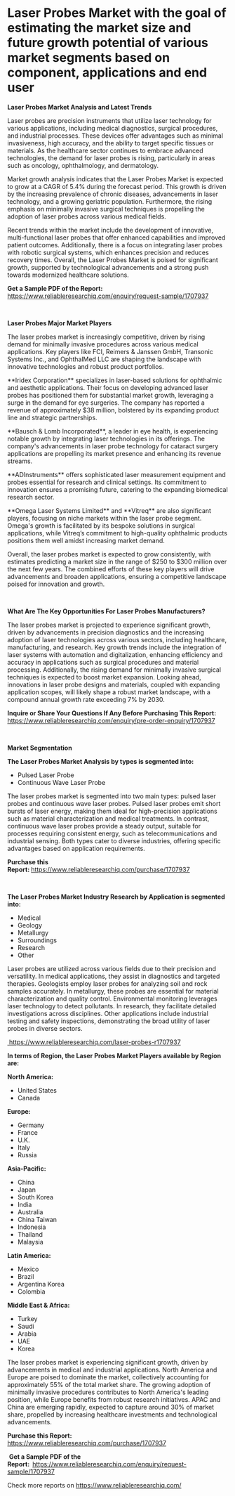 <p><h1>Laser Probes Market with the goal of estimating the market size and future growth potential of various market segments based on component, applications and end user</h1></p><p><strong>Laser Probes Market Analysis and Latest Trends</strong></p>
<p><p>Laser probes are precision instruments that utilize laser technology for various applications, including medical diagnostics, surgical procedures, and industrial processes. These devices offer advantages such as minimal invasiveness, high accuracy, and the ability to target specific tissues or materials. As the healthcare sector continues to embrace advanced technologies, the demand for laser probes is rising, particularly in areas such as oncology, ophthalmology, and dermatology.</p><p>Market growth analysis indicates that the Laser Probes Market is expected to grow at a CAGR of 5.4% during the forecast period. This growth is driven by the increasing prevalence of chronic diseases, advancements in laser technology, and a growing geriatric population. Furthermore, the rising emphasis on minimally invasive surgical techniques is propelling the adoption of laser probes across various medical fields.</p><p>Recent trends within the market include the development of innovative, multi-functional laser probes that offer enhanced capabilities and improved patient outcomes. Additionally, there is a focus on integrating laser probes with robotic surgical systems, which enhances precision and reduces recovery times. Overall, the Laser Probes Market is poised for significant growth, supported by technological advancements and a strong push towards modernized healthcare solutions.</p></p>
<p><strong>Get a Sample PDF of the Report:&nbsp;</strong> <a href="https://www.reliableresearchiq.com/enquiry/request-sample/1707937?utm_campaign=3524&utm_medium=2&utm_source=Github&utm_content=ia&utm_term=08042025&utm_id=laser-probes">https://www.reliableresearchiq.com/enquiry/request-sample/1707937</a></p>
<p>&nbsp;</p>
<p><strong>Laser Probes Major Market Players</strong></p>
<p><p>The laser probes market is increasingly competitive, driven by rising demand for minimally invasive procedures across various medical applications. Key players like FCI, Reimers & Janssen GmbH, Transonic Systems Inc., and OphthalMed LLC are shaping the landscape with innovative technologies and robust product portfolios.</p><p>**Iridex Corporation** specializes in laser-based solutions for ophthalmic and aesthetic applications. Their focus on developing advanced laser probes has positioned them for substantial market growth, leveraging a surge in the demand for eye surgeries. The company has reported a revenue of approximately $38 million, bolstered by its expanding product line and strategic partnerships.</p><p>**Bausch & Lomb Incorporated**, a leader in eye health, is experiencing notable growth by integrating laser technologies in its offerings. The company's advancements in laser probe technology for cataract surgery applications are propelling its market presence and enhancing its revenue streams.</p><p>**ADInstruments** offers sophisticated laser measurement equipment and probes essential for research and clinical settings. Its commitment to innovation ensures a promising future, catering to the expanding biomedical research sector.</p><p>**Omega Laser Systems Limited** and **Vitreq** are also significant players, focusing on niche markets within the laser probe segment. Omega's growth is facilitated by its bespoke solutions in surgical applications, while Vitreq’s commitment to high-quality ophthalmic products positions them well amidst increasing market demand.</p><p>Overall, the laser probes market is expected to grow consistently, with estimates predicting a market size in the range of $250 to $300 million over the next few years. The combined efforts of these key players will drive advancements and broaden applications, ensuring a competitive landscape poised for innovation and growth.</p></p>
<p>&nbsp;</p>
<p><strong>What Are The Key Opportunities For Laser Probes Manufacturers?</strong></p>
<p><p>The laser probes market is projected to experience significant growth, driven by advancements in precision diagnostics and the increasing adoption of laser technologies across various sectors, including healthcare, manufacturing, and research. Key growth trends include the integration of laser systems with automation and digitalization, enhancing efficiency and accuracy in applications such as surgical procedures and material processing. Additionally, the rising demand for minimally invasive surgical techniques is expected to boost market expansion. Looking ahead, innovations in laser probe designs and materials, coupled with expanding application scopes, will likely shape a robust market landscape, with a compound annual growth rate exceeding 7% by 2030.</p></p>
<p><strong>Inquire or Share Your Questions If Any Before Purchasing This Report:</strong> <a href="https://www.reliableresearchiq.com/enquiry/pre-order-enquiry/1707937?utm_campaign=3524&utm_medium=2&utm_source=Github&utm_content=ia&utm_term=08042025&utm_id=laser-probes">https://www.reliableresearchiq.com/enquiry/pre-order-enquiry/1707937</a></p>
<p>&nbsp;</p>
<p><strong>Market Segmentation</strong></p>
<p><strong>The Laser Probes Market Analysis by types is segmented into:</strong></p>
<p><ul><li>Pulsed Laser Probe</li><li>Continuous Wave Laser Probe</li></ul></p>
<p><p>The laser probes market is segmented into two main types: pulsed laser probes and continuous wave laser probes. Pulsed laser probes emit short bursts of laser energy, making them ideal for high-precision applications such as material characterization and medical treatments. In contrast, continuous wave laser probes provide a steady output, suitable for processes requiring consistent energy, such as telecommunications and industrial sensing. Both types cater to diverse industries, offering specific advantages based on application requirements.</p></p>
<p><strong>Purchase this Report:&nbsp;</strong><a href="https://www.reliableresearchiq.com/purchase/1707937?utm_campaign=3524&utm_medium=2&utm_source=Github&utm_content=ia&utm_term=08042025&utm_id=laser-probes">https://www.reliableresearchiq.com/purchase/1707937</a></p>
<p>&nbsp;</p>
<p><strong>The Laser Probes Market Industry Research by Application is segmented into:</strong></p>
<p><ul><li>Medical</li><li>Geology</li><li>Metallurgy</li><li>Surroundings</li><li>Research</li><li>Other</li></ul></p>
<p><p>Laser probes are utilized across various fields due to their precision and versatility. In medical applications, they assist in diagnostics and targeted therapies. Geologists employ laser probes for analyzing soil and rock samples accurately. In metallurgy, these probes are essential for material characterization and quality control. Environmental monitoring leverages laser technology to detect pollutants. In research, they facilitate detailed investigations across disciplines. Other applications include industrial testing and safety inspections, demonstrating the broad utility of laser probes in diverse sectors.</p></p>
<p><a href="https://www.reliableresearchiq.com/laser-probes-r1707937?utm_campaign=3524&utm_medium=2&utm_source=Github&utm_content=ia&utm_term=08042025&utm_id=laser-probes">&nbsp;https://www.reliableresearchiq.com/laser-probes-r1707937</a></p>
<p><strong>In terms of Region, the Laser Probes Market Players available by Region are:</strong></p>
<p>
    <p> <strong> North America: </strong>
        <ul>
            <li>United States</li>
            <li>Canada</li>
        </ul>
        </p> 
    <p> <strong> Europe: </strong>
        <ul>
            <li>Germany</li>
            <li>France</li>
            <li>U.K.</li>
            <li>Italy</li>
            <li>Russia</li>
        </ul>
        </p> 
    <p> <strong> Asia-Pacific: </strong>
        <ul>
            <li>China</li>
            <li>Japan</li>
            <li>South Korea</li>
            <li>India</li>
            <li>Australia</li>
            <li>China Taiwan</li>
            <li>Indonesia</li>
            <li>Thailand</li>
            <li>Malaysia</li>
        </ul>
        </p> 
    <p> <strong> Latin America: </strong>
        <ul>
            <li>Mexico</li>
            <li>Brazil</li>
            <li>Argentina Korea</li>
            <li>Colombia</li>
        </ul>
        </p> 
    <p> <strong> Middle East & Africa: </strong>
        <ul>
            <li>Turkey</li>
            <li>Saudi</li>
            <li>Arabia</li>
            <li>UAE</li>
            <li>Korea</li>
        </ul>
    </p>
    </p>
<p><p>The laser probes market is experiencing significant growth, driven by advancements in medical and industrial applications. North America and Europe are poised to dominate the market, collectively accounting for approximately 55% of the total market share. The growing adoption of minimally invasive procedures contributes to North America's leading position, while Europe benefits from robust research initiatives. APAC and China are emerging rapidly, expected to capture around 30% of market share, propelled by increasing healthcare investments and technological advancements.</p></p>
<p><strong>Purchase this Report: </strong><a href="https://www.reliableresearchiq.com/purchase/1707937?utm_campaign=3524&utm_medium=2&utm_source=Github&utm_content=ia&utm_term=08042025&utm_id=laser-probes">https://www.reliableresearchiq.com/purchase/1707937</a></p>
<p>&nbsp;<strong>Get a Sample PDF of the Report:&nbsp;&nbsp;</strong><a href="https://www.reliableresearchiq.com/enquiry/request-sample/1707937?utm_campaign=3524&utm_medium=2&utm_source=Github&utm_content=ia&utm_term=08042025&utm_id=laser-probes">https://www.reliableresearchiq.com/enquiry/request-sample/1707937</a></p>
<p><strong></strong></p>
<p>Check more reports on <a href="https://www.reliableresearchiq.com/?utm_campaign=3524&utm_medium=2&utm_source=Github&utm_content=ia&utm_term=08042025&utm_id=laser-probes">https://www.reliableresearchiq.com/</a></p>